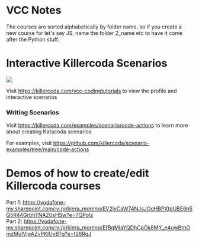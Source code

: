# VCC Notes
The courses are sorted alphabetically by folder name, so if you create a new course for let's say JS, name the folder 2_name etc to have it come after the Python stuff.

# Interactive Killercoda Scenarios

[![](http://shields.katacoda.com/katacoda/vcc-crashcourse/count.svg)](https://killercoda.com/vcc-codingtutorials "Get your profile on Katacoda.com")

Visit https://killercoda.com/vcc-codingtutorials to view the profile and interactive scenarios

### Writing Scenarios
Visit https://killercoda.com/examples/scenario/code-actions to learn more about creating Katacoda scenarios

For examples, visit https://github.com/killercoda/scenario-examples/tree/main/code-actions

# Demos of how to create/edit Killercoda courses
Part 1: https://vodafone-my.sharepoint.com/:v:/p/kiera_moreno/EV2lyCaW74NJsJOoHBPXtpUBE6h5G5R44GrbhTNAZ0sHSw?e=7QPoIz  
Part 2: https://vodafone-my.sharepoint.com/:v:/p/kiera_moreno/EfBqMIaYQDhCpGk8MY_e4uwBtnOmzMuIVjqAZvPKIUvBTg?e=t28RgJ
